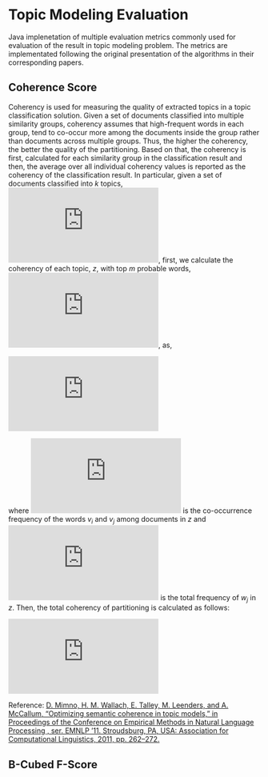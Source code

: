 # Topic Modeling Evaluation

Java implenetation of multiple evaluation metrics commonly used for evaluation of the result in topic modeling problem. The metrics are implementated following the original presentation of the algorithms in their corresponding papers.

## Coherence Score
Coherency is used for measuring the quality of extracted topics in a topic classification solution. Given a set of documents classified into multiple similarity groups, coherency assumes that high-frequent words in each group, tend to co-occur more among the documents inside the group rather than documents across multiple groups. Thus, the higher the coherency, the better the quality of the partitioning. Based on that, the coherency is first, calculated for each similarity group in the classification result and then, the average over all individual coherency values is reported as the coherency of the classification result. In particular, given a set of documents classified into *k* topics, ![](https://latex.codecogs.com/gif.latex?T%20%3D%20%7Bt_1%2C%20t_2%2C%20...%2C%20t_k%7D), first, we calculate the coherency of each topic, *z*, with top *m* probable words, ![](https://latex.codecogs.com/gif.latex?W%5Ez%20%3D%20%5C%7Bw_1%2C%20w_2%2C%20...%2C%20w_m%5C%7D), as,

![](https://latex.codecogs.com/gif.latex?C%28z%2CW%5Ez%29%20%3D%20%5Csum_%7Bi%3D2%7D%5E%7Bm%7D%5Csum_%7Bj%3D1%7D%5E%7Bi-1%7D%5Clog%20%5Cfrac%7BD%28%7Bw_i%7D%5Ez%2C%20%7Bw_j%7D%5Ez%29%7D%7BD%28%7Bw_j%7D%5Ez%29%7D%2C)

where ![](https://latex.codecogs.com/gif.latex?D%28%7Bw_i%7D%5Ez%2C%20%7Bw_j%7D%5Ez%29) is the co-occurrence frequency of the words *v<sub>i</sub>* and *v<sub>j</sub>* among documents in *z* and ![](https://latex.codecogs.com/gif.latex?D%28%7Bw_j%7D%5Ez%29) is the total frequency of *w<sub>j</sub>* in *z*. Then, the total coherency of partitioning is calculated as follows:

![](https://latex.codecogs.com/gif.latex?C%28T%29%20%3D%20%5Cfrac%7B1%7D%7Bk%7D%20%5Ctimes%20%5Csum_%7Bz%20%5Cin%20T%7DC%28z%2C%20W%5Ez%29)

Reference: [D. Mimno, H. M. Wallach, E. Talley, M. Leenders, and A. McCallum, “Optimizing   semantic   coherence   in   topic   models,”   in Proceedings of   the   Conference   on   Empirical   Methods   in   Natural   Language Processing ,  ser.  EMNLP  ’11. Stroudsburg,  PA,  USA:  Association for Computational Linguistics, 2011, pp. 262–272.](http://dl.acm.org/citation.cfm?id=2145432.2145462)

## B-Cubed F-Score
